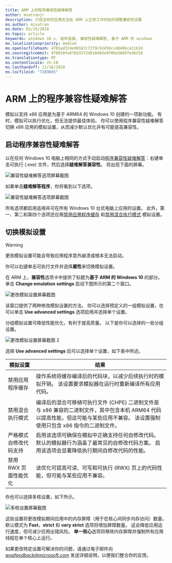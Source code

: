 ```yaml
---
title: ARM 上的程序兼容性疑难解答
author: msatranjr
description: 介绍当你的应用无法在 ARM 上正常工作时如何调整兼容性设置
ms.author: misatran
ms.date: 02/15/2018
ms.topic: article
keywords: windows 10 s, 始终连接, 兼容性疑难解答, 基于 ARM 的 windows
ms.localizationpriority: medium
ms.openlocfilehash: 4765ad324e90167c7279c9245bccd840bce1163d
ms.sourcegitcommit: 9f8010fe67bb3372db1840de9f0be36097ed6258
ms.translationtype: MT
ms.contentlocale: zh-CN
ms.lasthandoff: 11/16/2018
ms.locfileid: "7103601"
---
```

# <a name="program-compatibility-troubleshooter-on-arm"></a>ARM 上的程序兼容性疑难解答
模拟以支持 x86 应用是为基于 ARM64 的 Windows 10 创建的一项新功能。 有时，模拟可以执行优化，但无法提供最佳体验。 你可以使用程序兼容性疑难解答切换 x86 应用的模拟设置，从而减少默认优化并有可能提高兼容性。

## <a name="start-the-program-compatibility-troubleshooter"></a>启动程序兼容性疑难解答
以在任何 Windows 10 电脑上相同的方式手动启动[程序兼容性疑难解答](https://support.microsoft.com/en-us/help/15078/windows-make-older-programs-compatible)：右键单击可执行 (.exe) 文件，然后选择**疑难解答兼容性**。 将出现下面的屏幕。

![兼容性疑难解答选项屏幕截图](images/arm/Capture4.png)

如果单击**疑难解答程序**，你将看到以下选项。

![兼容性疑难解答选项屏幕截图](images/arm/Capture5.png)

所有选项都启用适用并可在所有 Windows 10 台式电脑上应用的设置。 此外，第一、第二和第四个选项还应用[禁用应用程序缓存](#disable-app-cache) 和[禁用混合执行模式](#disable-hybrid-exec-mode) 模拟设置。

## <a name="toggling-emulation-settings"></a>切换模拟设置
> [!WARNING]
> 更改模拟设置可能会导致应用程序意外崩溃或根本无法启动。

你可以右键单击可执行文件并选择**属性**来切换模拟设置。

在 ARM 上，**兼容性**选项卡中提供了标题为**基于 ARM 的 Windows 10** 的部分。单击 **Change emulation settings** 启动下图所示的第二个窗口。

![更改模拟设置屏幕截图](images/arm/Capture.png)

该窗口提供了两种修改模拟设置的方法。 你可以选择预定义的一组模拟设置，也可以单击 **Use advanced settings** 选项启用并选择单个设置。

分组模拟设置可降低性能优化，有利于提高质量。 以下是你可以选择的一些分组设置。

![更改模拟设置屏幕截图 2](images/arm/Capture2.png)

选择 **Use advanced settings** 后可以选择单个设置，如下表中所述。

| 模拟设置 | 结果 |
| ----------------- | ----------- |
| <p id="disable-app-cache">禁用应用程序缓存</p> | 操作系统将缓存编译后的代码块，以减少后续执行时的模拟开销。 该设置要求模拟器在运行时重新编译所有应用代码。 |
| <p id="disable-hybrid-exec-mode">禁用混合执行模式</p> | 编译后的混合可移植可执行文件 (CHPE) 二进制文件是与 x86 兼容的二进制文件，其中包含本机 ARM64 代码以提高性能，但这可能与某些应用不兼容。 该设置强制使用只包含 x86 指令的二进制文件。 |
| 严格模式自修改代码支持 | 启用该选项可确保在模拟中正确支持任何自修改代码。 默认的模拟器行为涵盖了最常见的自修改代码方案。 启用该选项会显著降低执行期间自修改代码的性能。 |
| 禁用 RWX 页面性能优化 | 该优化可提高可读、可写和可执行 (RWX) 页上的代码性能，但可能与某些应用不兼容。 |

你也可以选择多核设置，如下所示。

![多核设置屏幕截图](images/arm/Capture3.png)

这些设置将更改模拟期间应用中的内存屏障（用于在核心间同步内存访问）数量。 默认模式为 **Fast**，**strict** 和 **very strict** 选项将增加屏障数量。 这会降低应用运行速度，但可减少应用出错风险。 **单一核心**选项将移除内存屏障并强制所有应用线程在单个核心上运行。

如果更改特定设置可解决你的问题，请通过电子邮件向 *woafeedback@microsoft.com* 发送详细说明，以便我们整合你的反馈。